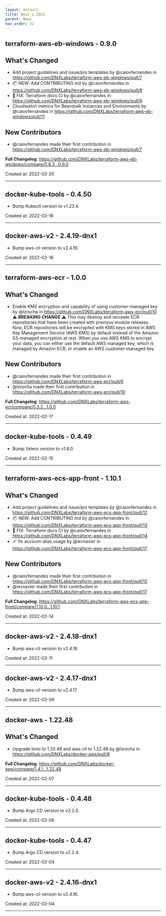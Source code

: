 ```yaml
---
layout: default
title: News 2 2022
parent: News
nav_order: 32
---
```




## terraform-aws-eb-windows - 0.9.0
## What's Changed
* Add project guidelines and issue/prs templates by @caiovfernandes in https://github.com/DNXLabs/terraform-aws-eb-windows/pull/7
* 📦 NEW: Add CONTRIBUTING.md by @caiovfernandes in https://github.com/DNXLabs/terraform-aws-eb-windows/pull/8
* 🐛 FIX: Terraform docs CI by @caiovfernandes in https://github.com/DNXLabs/terraform-aws-eb-windows/pull/9
* Cloudwatch metrics for Beanstalk Instances and Environments by @caiovfernandes in https://github.com/DNXLabs/terraform-aws-eb-windows/pull/11

## New Contributors
* @caiovfernandes made their first contribution in https://github.com/DNXLabs/terraform-aws-eb-windows/pull/7

**Full Changelog**: https://github.com/DNXLabs/terraform-aws-eb-windows/compare/0.8.3...0.9.0

Created at: 2022-02-20

---


## docker-kube-tools - 0.4.50
- Bump Kubectl version to v1.23.4.

Created at: 2022-02-18

---


## docker-aws-v2 - 2.4.19-dnx1
- Bump aws-cli version to v2.4.19.

Created at: 2022-02-18

---


## terraform-aws-ecr - 1.0.0
## What's Changed

* Enable KMS encryption and capability of using customer-managed key by @lzrocha in https://github.com/DNXLabs/terraform-aws-ecr/pull/10 <br>
 ⚠️ **BREAKING CHANGE** ⚠️ 
This may destroy and recreate ECR repositories that have been created with previous module releases. 
Now, ECR repositories will be encrypted with KMS keys stored in AWS Key Management Service (AWS KMS) by default instead of the Amazon S3-managed encryption at rest. When you use AWS KMS to encrypt your data, you can either use the default AWS managed key, which is managed by Amazon ECR, or enable an AWS customer-managed key. 

## New Contributors
* @caiovfernandes made their first contribution in https://github.com/DNXLabs/terraform-aws-ecr/pull/6
* @lzrocha made their first contribution in https://github.com/DNXLabs/terraform-aws-ecr/pull/10

**Full Changelog**: https://github.com/DNXLabs/terraform-aws-ecr/compare/0.3.2...1.0.0

Created at: 2022-02-17

---


## docker-kube-tools - 0.4.49
- Bump Velero version to v1.8.0.

Created at: 2022-02-15

---


## terraform-aws-ecs-app-front - 1.10.1
## What's Changed
* Add project guidelines and issue/prs templates by @caiovfernandes in https://github.com/DNXLabs/terraform-aws-ecs-app-front/pull/12
* 📦 NEW: Add CONTRIBUTING.md by @caiovfernandes in https://github.com/DNXLabs/terraform-aws-ecs-app-front/pull/13
* 🐛 FIX: Terraform docs CI by @caiovfernandes in https://github.com/DNXLabs/terraform-aws-ecs-app-front/pull/14
* 🩹 fix account-alias usage by @wvxavier in https://github.com/DNXLabs/terraform-aws-ecs-app-front/pull/17

## New Contributors
* @caiovfernandes made their first contribution in https://github.com/DNXLabs/terraform-aws-ecs-app-front/pull/12
* @wvxavier made their first contribution in https://github.com/DNXLabs/terraform-aws-ecs-app-front/pull/17

**Full Changelog**: https://github.com/DNXLabs/terraform-aws-ecs-app-front/compare/1.10.0...1.10.1

Created at: 2022-02-14

---


## docker-aws-v2 - 2.4.18-dnx1
- Bump aws-cli version to v2.4.18.

Created at: 2022-02-11

---


## docker-aws-v2 - 2.4.17-dnx1
- Bump aws-cli version to v2.4.17.

Created at: 2022-02-09

---


## docker-aws - 1.22.48
## What's Changed
* Upgrade boto to 1.20.48 and aws-cli to 1.22.48 by @lzrocha in https://github.com/DNXLabs/docker-aws/pull/8

**Full Changelog**: https://github.com/DNXLabs/docker-aws/compare/1.4.1...1.22.48

Created at: 2022-02-07

---


## docker-kube-tools - 0.4.48
- Bump Argo CD version to v2.2.5.

Created at: 2022-02-06

---


## docker-kube-tools - 0.4.47
- Bump Argo CD version to v2.2.4.

Created at: 2022-02-04

---


## docker-aws-v2 - 2.4.16-dnx1
- Bump aws-cli version to v2.4.16.

Created at: 2022-02-04

---

